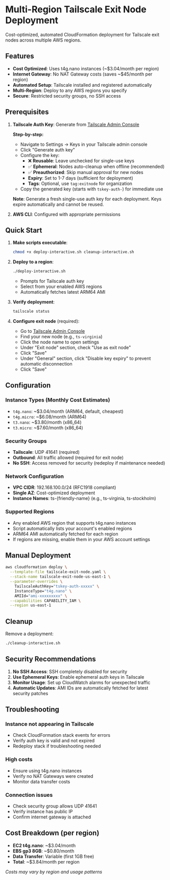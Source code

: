 # Multi-Region Tailscale Exit Node Deployment

Cost-optimized, automated CloudFormation deployment for Tailscale exit nodes across multiple AWS regions.

## Features

- **Cost Optimized**: Uses t4g.nano instances (~$3.04/month per region)
- **Internet Gateway**: No NAT Gateway costs (saves ~$45/month per region)
- **Automated Setup**: Tailscale installed and registered automatically
- **Multi-Region**: Deploy to any AWS regions you specify
- **Secure**: Restricted security groups, no SSH access

## Prerequisites

1. **Tailscale Auth Key**: Generate from [Tailscale Admin Console](https://login.tailscale.com/admin/settings/keys)

   **Step-by-step:**

   - Navigate to Settings → Keys in your Tailscale admin console
   - Click "Generate auth key"
   - Configure the key:
     - ❌ **Reusable**: Leave unchecked for single-use keys
     - ✅ **Ephemeral**: Nodes auto-cleanup when offline (recommended)
     - ✅ **Preauthorized**: Skip manual approval for new nodes
     - **Expiry**: Set to 1-7 days (sufficient for deployment)
     - **Tags**: Optional, use `tag:exitnode` for organization
   - Copy the generated key (starts with `tskey-auth-`) for immediate use

   **Note**: Generate a fresh single-use auth key for each deployment. Keys expire automatically and cannot be reused.
2. **AWS CLI**: Configured with appropriate permissions

## Quick Start

1. **Make scripts executable**:

   ```bash
   chmod +x deploy-interactive.sh cleanup-interactive.sh
   ```
2. **Deploy to a region**:

   ```bash
   ./deploy-interactive.sh
   ```

   - Prompts for Tailscale auth key
   - Select from your enabled AWS regions
   - Automatically fetches latest ARM64 AMI
3. **Verify deployment**:

   ```bash
   tailscale status
   ```

4. **Configure exit node** (required):
   - Go to [Tailscale Admin Console](https://login.tailscale.com/admin/machines)
   - Find your new node (e.g., `ts-virginia`)
   - Click the node name to open settings
   - Under "Exit node" section, check "Use as exit node"
   - Click "Save"
   - Under "General" section, click "Disable key expiry" to prevent automatic disconnection
   - Click "Save"

## Configuration

### Instance Types (Monthly Cost Estimates)

- `t4g.nano`: ~$3.04/month (ARM64, default, cheapest)
- `t4g.micro`: ~$6.08/month (ARM64)
- `t3.nano`: ~$3.80/month (x86_64)
- `t3.micro`: ~$7.60/month (x86_64)

### Security Groups

- **Tailscale**: UDP 41641 (required)
- **Outbound**: All traffic allowed (required for exit node)
- **No SSH**: Access removed for security (redeploy if maintenance needed)

### Network Configuration

- **VPC CIDR**: 192.168.100.0/24 (RFC1918 compliant)
- **Single AZ**: Cost-optimized deployment
- **Instance Names**: ts-{friendly-name} (e.g., ts-virginia, ts-stockholm)

### Supported Regions

- Any enabled AWS region that supports t4g.nano instances
- Script automatically lists your account's enabled regions
- ARM64 AMI automatically fetched for each region
- If regions are missing, enable them in your AWS account settings

## Manual Deployment

```bash
aws cloudformation deploy \
  --template-file tailscale-exit-node.yaml \
  --stack-name tailscale-exit-node-us-east-1 \
  --parameter-overrides \
    TailscaleAuthKey="tskey-auth-xxxxx" \
    InstanceType="t4g.nano" \
    AMIId="ami-xxxxxxxxx" \
  --capabilities CAPABILITY_IAM \
  --region us-east-1
```

## Cleanup

Remove a deployment:

```bash
./cleanup-interactive.sh
```

## Security Recommendations

1. **No SSH Access**: SSH completely disabled for security
2. **Use Ephemeral Keys**: Enable ephemeral auth keys in Tailscale
3. **Monitor Usage**: Set up CloudWatch alarms for unexpected traffic
4. **Automatic Updates**: AMI IDs are automatically fetched for latest security patches

## Troubleshooting

### Instance not appearing in Tailscale

- Check CloudFormation stack events for errors
- Verify auth key is valid and not expired
- Redeploy stack if troubleshooting needed

### High costs

- Ensure using t4g.nano instances
- Verify no NAT Gateways were created
- Monitor data transfer costs

### Connection issues

- Check security group allows UDP 41641
- Verify instance has public IP
- Confirm internet gateway is attached

## Cost Breakdown (per region)

- **EC2 t4g.nano**: ~$3.04/month
- **EBS gp3 8GB**: ~$0.80/month
- **Data Transfer**: Variable (first 1GB free)
- **Total**: ~$3.84/month per region

*Costs may vary by region and usage patterns*
